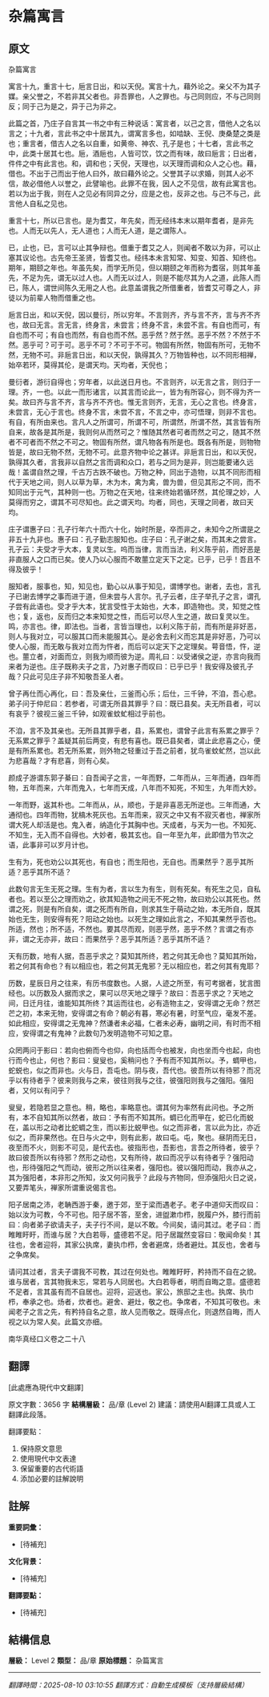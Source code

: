 # 杂篇寓言

## 原文

杂篇寓言

寓言十九，重言十七，巵言日出，和以天倪。寓言十九，藉外论之。亲父不为其子媒。亲父誉之，不若非其父者也。非吾罪也，人之罪也。与己同则应，不与己同则反；同于己为是之，异于己为非之。

此篇之首，乃庄子自言其一书之中有三种说话：寓言者，以己之言，借他人之名以言之；十九者，言此书之中十居其九，谓寓言多也，如啮缺、王倪、庚桑楚之类是也；重言者，借古人之名以自重，如黄帝、神农、孔子是也；十七者，言此书之中，此类十居其七也。巵，酒巵也，人皆可饮，饮之而有味，故曰巵言；日出者，件件之中有此言也。和，调和也；天倪，天理也，以天理而调和众人之心也。藉，借也。不出于己而出于他人曰外，故曰藉外论之。父誉其子以求婚，则其人必不信，故必借他人以誉之，此譬喻也。此罪不在我，因人之不见信，故有此寓言也。若以为出于我，则在人之见必有同异之分，应是之也，反非之也。与己不与己，此言他人自私之见也。

重言十七，所以已言也。是为耆艾，年先矣，而无经纬本末以期年耆者，是非先也。人而无以先人，无人道也；人而无人道，是之谓陈人。

已，止也，已，言可以止其争辩也。借重于耆艾之人，则闻者不敢以为非，可以止塞其议论也。古先帝王圣贤，皆耆艾也。经纬本未言知常、知变、知首、知终也。期年，期颐之年也。年虽先矣，而学无所见，但以期颐之年而称为耆宿，则其年虽先，不足为先，谓无以过人也。人而无以过人，则是不能尽其为人之道，此陈人而已，陈人，谓世间陈久无用之人也。此意盖谓我之所借重者，皆耆艾可尊之人，非徒以为前辈人物而借重之也。

巵言日出，和以天倪，因以曼衍，所以穷年。不言则齐，齐与言不齐，言与齐不齐也，故曰无言。言无言，终身言，未尝言；终身不言，未尝不言。有自也而可，有自也而不可；有自也而然，有自也而不然。恶乎然？然于然。恶乎不然？不然于不然。恶乎可？可于可。恶乎不可？不可于不可。物固有所然，物固有所可，无物不然，无物不可。非巵言日出，和以天倪，孰得其久？万物皆种也，以不同形相禅，始卒若环，莫得其伦，是谓天均。天均者，天倪也；

曼衍者，游衍自得也；穷年者，以此送日月也。不言则齐，以无言之言，则归于一理。齐，一也。以此一而形诸言，以其言而论此一，皆为有所容心，则不得为齐一矣。故曰齐与言不齐，言与齐不齐也。惟无言则齐，无言，无心之言也。终身言，未尝言，无心于言也。终身不言，未尝不言，不言之中，亦可悟理，则非不言也。有自，有所由来也。言凡人之所谓可，所谓不可，所谓然，所谓不然，其言皆有所自来，故各是其所是，我则何从而然可之？惟随其然者可者而然之可之，随其不然者不可者而不然之不可之。物固有所然，谓凡物各有所是也。既各有所是，则物物皆是，故曰无物不然，无物不可。此意齐物中论之甚详。非巵言日出，和以天倪，孰得其久者，言我非以自然之言而调和众口，若与之同为是非，则岂能要诸久远哉！盖谓自然之理，千古万古跌不破也。万物之种，同出于造物，以其不同形而相代于天地之间，则人以草为草，木为木，禽为禽，兽为兽，但见其形之不同，而不知同出于元气，其种则一也。万物之在天地，往来终始若循环然，其伦理之妙，人莫得而穷之，谓其不可尽知也。此之谓天均。均者，同也，天理之同者，故曰天均。

庄子谓惠子曰：孔子行年六十而六十化，始时所是，卒而非之，未知今之所谓是之非五十九非也。惠子曰：孔子勤志服知也。庄子曰：孔子谢之矣，而其未之尝言。孔子云：夫受才乎大本，复灵以生。呜而当律，言而当法，利义陈乎前，而好恶是非直服人之口而已矣。使人乃以心服而不敢蘁立定天下之定。已乎，已乎！吾且不得及彼乎！

服知者，服事也，知，知见也，勤心以从事于知见，谓博学也。谢者，去也，言孔子已谢去博学之事而进于道，但未尝与人言尔。孔子云者，庄子举孔子之言，谓孔子尝有此语也。受才乎大本，犹言受性于太始也，大本，即造物也。灵，知觉之性也；复，返也，反而归之本来知觉之性，而后可以尽人生之道，故曰复灵以生。鸣，亦言也。律，即法也。当者，言皆当理也，以利义陈于前，而有所是非好恶，则人与我对立，可以服其口而未能服其心。是必舍去利义而忘其是非好恶，乃可以使人心服，而无敢与我对立而为忤者，而后可以定天下之定理矣。萼音悟，忤，逆也。蘁立者，对面而立，则我为顺而彼为逆。周礼曰：以受诸侯之逆，亦言向我而来者为逆也。庄子既称夫子之言，乃对惠子而叹曰：已乎已乎！我安得及彼孔子哉？只此可见庄子非不知敬吾圣人者。

曾子再仕而心再化，曰：吾及亲仕，三釜而心乐；后仕，三千钟，不洎，吾心悲。弟子问于仲尼曰：若参者，可谓无所县其罪乎？曰：既已县矣。夫无所县者，可以有哀乎？彼视三釜三千钟，如观雀蚊虻相过乎前也。

不洎，言不及其亲也。无所县其罪乎者，县，系累也，谓曾子此言有系累之罪乎？无系累之罪乎？盖疑其前后两变，有悲有喜也。既已县矣者，谓止此悲喜之心，便是有所系累也。若无所系累，则外物之轻重过于吾之前者，犹鸟雀蚊虻然，岂以此为悲喜哉？才有悲喜，则有心矣。

颜成子游谓东郭子綦曰：自吾闻子之言，一年而野，二年而从，三年而通，四年而物，五年而来，六年而鬼入，七年而天成，八年而不知死，不知生，九年而大妙。

一年而野，返其朴也。二年而从，从，顺也，于是非喜恶无所逆也。三年而通，大通彻也。四年而物，犹槁木死灰也。五年而来，寂灭之中又有不寂灭者也，禅家所谓大死人却活是也。鬼入者，纳造化于其胸中也。天成者，与天为一也。不知死、不知生，无入而不自得也。大妙者，极其玄也。自一年至九年，此即借为节次之语，此事非可以岁月计也。

生有为，死也劝公以其死也，有自也；而生阳也，无自也。而果然乎？恶乎其所适？恶乎其所不适？

此数句言无生无死之理。生有为者，言以生为有生，则有死矣。有死生之见，自私者也。若以至公之理而劝之，欲其知造物之间无不死之物，故曰劝公以其死也。然谓之死，则是有所自矣，谓之死而有所自，则求其生于萌动之始，本无所自，既其始也无生，则安得有死？阳动之始也。以死生之理如此言之，不知其果然乎否也。所适，然也；所不适，不然也。要其尽而观，则恶乎然，恶乎不然？言谓之有亦非，谓之无亦非，故曰：而果然乎？恶乎其所适？恶乎其所不适？

天有历数，地有人据，吾恶乎求之？莫知其所终，若之何其无命也？莫知其所始，若之何其有命也？有以相应也，若之何其无鬼邪？无以相应也，若之何其有鬼耶？

历数，星辰日月之往来，有历书度数也。人据，人迹之所至，有可考据者，犹言图经也。以历数及人据而求之，果可以尽天地之理乎？故曰：吾恶乎求之？天地之间，日迁月往，谁能知其所终？其运而往也，必有造物主之，安得谓之无命？然芒芒之初，本来无物，安得谓之有命？朝必有暮，寒必有暑，时至气应，毫发不差。如此相应，安得谓之无鬼神？然谦者未必福，仁者未必寿，幽明之间，有时而不相应，安得谓之有鬼神？此数句乃发明造物不可知之意。

众罔两问于影曰：若向也俯而今也仰，向也括而今也被发，向也坐而今也起，向也行而今也止，何也？影曰：叟叟也，奚稍问也？予有而不知其所以。予，蜩甲也，蛇蜕也，似之而非也。火与日，吾屯也。阴与夜，吾代也。彼吾所以有待邪？而况乎以有待者乎？彼来则我与之来，彼往则我与之往，彼强阳则我与之强阳。强阳者，又何以有问乎？

叟叟，若隐若显之意也。稍，略也，率略意也。谓其何为率然有此问也。予之所有，本不自知其所以然者，故曰：予有而不知其所。蜩已化而甲在，蛇已化而蜕在，盖以形之动者比蛇蜩之生，而以影比蜕甲也。似之而非者，言以此为比，亦近似之，而非果然也。在日与火之中，则有此影，故曰屯。屯，聚也。昼阴而无日，夜至而不火，则影不可见，是代去也。彼指形也，吾影也，言吾之所待者，彼乎？故曰彼吾所以有待邪？然形之动也，又有所待，故曰而况乎以有待者乎？强阳动也，形待强阳之气而动，彼形之所以往来者，强阳也。彼以强阳而动，我亦从之，其为强阳者，本非形之所知，汝又何问我乎？此段与齐物同，但添强阳火日之说，又要弄笔头，禅家所谓重说偈言也。

阳子居南之沛，老聃西游于秦，邀于郊，至于梁而遇老子。老子中道仰天而叹曰：始以汝为可教，今不可也。阳子居不答，至舍，进盥漱巾栉，脱履户外，膝行而前曰：向者弟子欲请夫子，夫子行不间，是以不敢。今间矣，请问其过。老子曰：而睢睢盱盱，而谁与居？大白若辱，盛德若不足。阳子居蹴然变容曰：敬闻命矣！其往也，舍者迎将，其家公执席，妻执巾栉，舍者避席，炀者避灶。其反也，舍者与之争席矣。

请问其过者，言夫子谓我不可教，其过在何处也。睢睢盱盱，矜持而不自在之貌。谁与居者，言其物我未忘，常若与人同居也。大白若辱者，明而自晦之意。盛德若不足者，言其虽有而不自居也。迎将，迎送也。家公，旅邸之主也。执席、执巾栉，奉承之也。炀者，炊者也。避舍、避灶，敬之也。争席者，不知其可敬也。未闻老子之言之先，有矜持自名之意，故人见而敬之。既得点化，则退然自晦，而人视之以为常人矣。此篇文亦细。

南华真经口义卷之二十八

## 翻譯

[此處應為現代中文翻譯]

原文字數：3656 字
**結構層級：** 品/章 (Level 2)
建議：請使用AI翻譯工具或人工翻譯此段落。

翻譯要點：
1. 保持原文意思
2. 使用現代中文表達
3. 保留重要的古代術語
4. 添加必要的註解說明

## 註解

**重要詞彙：**
- [待補充]

**文化背景：**
- [待補充]

**翻譯要點：**
- [待補充]

## 結構信息

**層級：** Level 2
**類型：** 品/章
**原始標題：** 杂篇寓言

---
*翻譯時間：2025-08-10 03:10:55*
*翻譯方式：自動生成模板（支持層級結構）*
